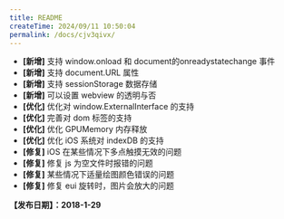 ```yaml
---
title: README
createTime: 2024/09/11 10:50:04
permalink: /docs/cjv3qivx/
---
```


- **[新增]** 支持 window.onload 和 document的onreadystatechange 事件
- **[新增]** 支持 document.URL 属性
- **[新增]** 支持 sessionStorage 数据存储
- **[新增]** 可以设置 webview 的透明与否
- **[优化]** 优化对 window.ExternalInterface 的支持
- **[优化]** 完善对 dom 标签的支持
- **[优化]** 优化 GPUMemory 内存释放
- **[优化]** 优化 iOS 系统对 indexDB 的支持
- **[修复]** iOS 在某些情况下多点触摸无效的问题
- **[修复]** 修复 js 为空文件时报错的问题
- **[修复]** 某些情况下适量绘图颜色错误的问题
- **[修复]** 修复 eui 旋转时，图片会放大的问题

**【发布日期】：2018-1-29**
